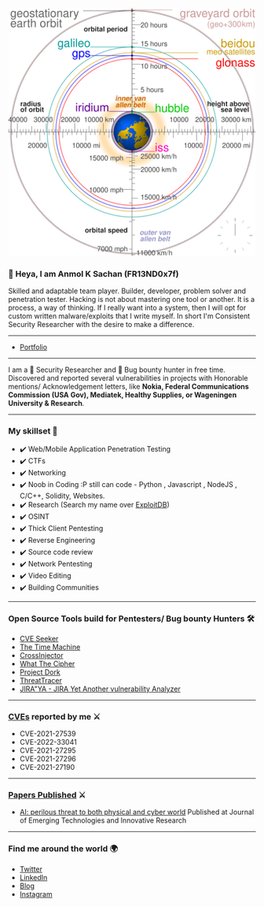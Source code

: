 [<img src="https://raw.githubusercontent.com/anmolksachan/anmolksachan.github.io/0845039dbaae0455d978eac296540f9c7f667d16/.../c.svg"></a>](https://twitter.com/fr13nd0x7f/)

### 👋 Heya, I am Anmol K Sachan (FR13ND0x7f) 

Skilled and adaptable team player. Builder, developer, problem solver and
penetration tester. Hacking is not about mastering one tool or another. It is a process, a way of thinking. If I really want into a system, then I will opt for custom written malware/exploits that I write myself. 
In short I'm Consistent Security Researcher with the desire to make a difference.

---

- [Portfolio](https://anmolksachan.github.io/)

---

I am a 👾 Security Researcher and 🔏 Bug bounty hunter in free time.
Discovered and reported several vulnerabilities in projects with Honorable mentions/ Acknowledgement letters, like **Nokia, Federal Communications Commission (USA Gov), Mediatek, Healthy Supplies, or Wageningen University & Research**.

---

### My skillset 🔧
- ✔️ Web/Mobile Application Penetration Testing 
- ✔️ CTFs
- ✔️ Networking 
- ✔️ Noob in Coding :P still can code - Python , Javascript , NodeJS  , C/C++, Solidity, Websites.
- ✔️ Research (Search my name over [ExploitDB](https://www.exploit-db.com/google-hacking-database?author=10367))
- ✔️ OSINT
- ✔️ Thick Client Pentesting
- ✔️ Reverse Engineering
- ✔️ Source code review  
- ✔️ Network Pentesting  
- ✔️ Video Editing 
- ✔️ Building Communities

---
### Open Source Tools build for Pentesters/ Bug bounty Hunters 🛠️
- [CVE Seeker](https://github.com/anmolksachan/CVESeeker)
- [The Time Machine](https://github.com/anmolksachan/TheTimeMachine)
- [CrossInjector](https://github.com/anmolksachan/CrossInjector)
- [What The Cipher](https://github.com/anmolksachan/WhatTheCipher)
- [Project Dork](https://anmolksachan.github.io/ProjectDork/)
- [ThreatTracer](https://github.com/anmolksachan/ThreatTracer)
- [JIRA"YA - JIRA Yet Another vulnerability Analyzer](https://github.com/anmolksachan/JIRAya)

---

### [CVEs](https://github.com/anmolksachan/CVE) reported by me ⚔️
- CVE-2021-27539
- CVE-2022-33041
- CVE-2021-27295
- CVE-2021-27296
- CVE-2021-27190

---

### [Papers Published](#) ⚔️
- [AI: perilous threat to both physical and cyber world](https://www.jetir.org/view?paper=JETIRDQ06013)  Published at Journal of Emerging Technologies and Innovative Research
  
---
### Find me around the world 🌍
- [Twitter](https://twitter.com/FR13ND0x7f)
- [LinkedIn](https://www.linkedin.com/in/anmolksachan/)
- [Blog](https://anmolksachan.github.io/blogs/)
- [Instagram](https://instagram.com/the_guy_that_hacks)

<!--
**anmolksachan/anmolksachan** is a ✨ _special_ ✨ repository because its `README.md` (this file) appears on your GitHub profile.

Here are some ideas to get you started:

- 🔭 I’m currently working on ...
- 🌱 I’m currently learning ...
- 👯 I’m looking to collaborate on ...
- 🤔 I’m looking for help with ...
- 💬 Ask me about ...
- 📫 How to reach me: ...
- 😄 Pronouns: ...
- ⚡ Fun fact: ...
-->
